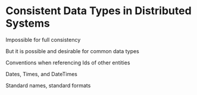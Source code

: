 # Consistent Data Types in Distributed Systems

Impossible for full consistency

But it is possible and desirable for common data types

Conventions when referencing Ids of other entities

Dates, Times, and DateTimes

Standard names, standard formats
